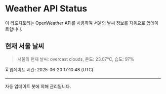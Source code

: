 
# Weather API Status

이 리포지토리는 OpenWeather API를 사용하여 서울의 날씨 정보를 자동으로 업데이트합니다.

## 현재 서울 날씨
> 서울의 현재 날씨: overcast clouds, 온도: 23.07°C, 습도: 97%

⏳ 업데이트 시간: 2025-06-20 17:10:48 (UTC)

---
자동 업데이트 봇에 의해 관리됩니다.
